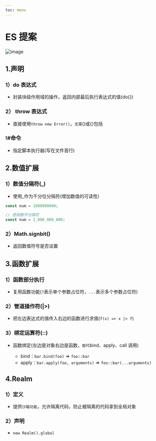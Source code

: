 ```yaml
---
toc: menu
---
```


# ES 提案

![image](images/es/8.png)

## 1.声明

### 1）do 表达式

- 封装块级作用域的操作，返回内部最后执行表达式的值(do{})

### 2） throw 表达式

- 直接使用`throw new Error()`，`无需`()或{}包括

### !#命令

- 指定脚本执行器(写在文件首行)

## 2.数值扩展

### 1）数值分隔符(\_)

- 使用\_作为千分位分隔符(增加数值的可读性)

```js
const num = 1000000000;

// 使用数字分隔符
const num = 1_000_000_000;
```

### 2）Math.signbit()

- 返回数值符号是否设置

## 3.函数扩展

### 1）函数部分执行

- 复用函数功能(`?`表示单个参数占位符，`...`表示多个参数占位符)

### 2）管道操作符(|>)

- 把左边表达式的值传入右边的函数进行求值(`f(x) => x |> f`)

### 3）绑定运算符(::)

- 函数绑定(左边是对象右边是函数，`取代`bind、apply、call 调用)

  - bind：`bar.bind(foo)` => `foo::bar`
  - apply：`bar.apply(foo, arguments)` => `foo::bar(...arguments)`

## 4.Realm

### 1）定义

- 提供`沙箱功能`，允许隔离代码，防止被隔离的代码拿到全局对象

### 2）声明

- `new Realm().global`
